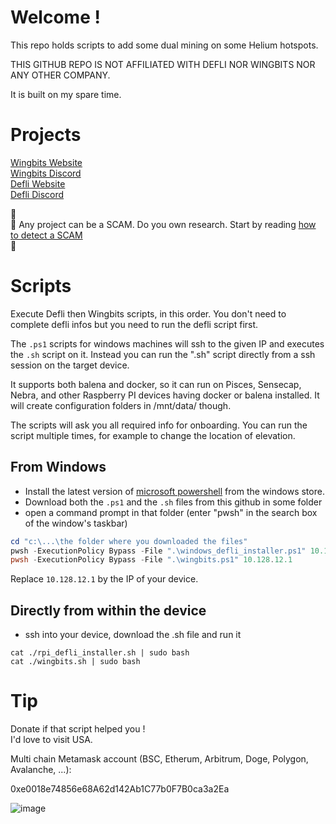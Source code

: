 # Welcome !

This repo holds scripts to add some dual mining on some Helium hotspots.

THIS GITHUB REPO IS NOT AFFILIATED WITH DEFLI NOR WINGBITS NOR ANY OTHER COMPANY.

It is built on my spare time.

# Projects

[Wingbits Website](https://wingbits.com/)  
[Wingbits Discord](https://discord.com/invite/ZmpRW73qRH)  
[Defli Website](https://defli.network/)  
[Defli Discord](https://discord.gg/PpKMhCmewy)

🚨  
🚨 Any project can be a SCAM. Do you own research. Start by reading [how to detect a SCAM](https://www.investopedia.com/articles/forex/042315/beware-these-five-bitcoin-scams.asp)  
🚨  

# Scripts

Execute Defli then Wingbits scripts, in this order. You don't need to complete defli infos but you need to run the defli script first.

The `.ps1` scripts for windows machines will ssh to the given IP and executes the `.sh` script on it.  Instead you can run the ".sh" script directly from a ssh session on the target device.

It supports both balena and docker, so it can run on Pisces, Sensecap, Nebra, and other Raspberry PI devices having docker or balena installed. It will create configuration folders in /mnt/data/ though.

The scripts will ask you all required info for onboarding. You can run the script multiple times, for example to change the location of elevation.

## From Windows
- Install the latest version of [microsoft powershell](https://www.microsoft.com/store/productId/9MZ1SNWT0N5D) from the windows store.
- Download both the `.ps1` and the `.sh` files from this github in some folder
- open a command prompt in that folder (enter "pwsh" in the search box of the window's taskbar)
```powershell
cd "c:\...\the folder where you downloaded the files"
pwsh -ExecutionPolicy Bypass -File ".\windows_defli_installer.ps1" 10.128.12.1
pwsh -ExecutionPolicy Bypass -File ".\wingbits.ps1" 10.128.12.1
```
Replace `10.128.12.1` by the IP of your device.

## Directly from within the device
- ssh into your device, download the .sh file and run it
```shell
cat ./rpi_defli_installer.sh | sudo bash
cat ./wingbits.sh | sudo bash
```

# Tip

Donate if that script helped you !  
I'd love to visit USA.

Multi chain Metamask account (BSC, Etherum, Arbitrum, Doge, Polygon, Avalanche, ...):

0xe0018e74856e68A62d142Ab1C77b0F7B0ca3a2Ea

![image](https://github.com/softlion/defli/assets/190756/9d4f1589-5f7f-46f4-ae0d-1190d2e22762)
